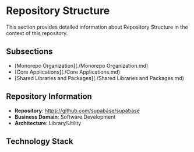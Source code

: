 # Repository Structure

This section provides detailed information about Repository Structure in the context of this repository.

## Subsections

- [Monorepo Organization](./Monorepo Organization.md)
- [Core Applications](./Core Applications.md)
- [Shared Libraries and Packages](./Shared Libraries and Packages.md)

## Repository Information

- **Repository**: https://github.com/supabase/supabase
- **Business Domain**: Software Development
- **Architecture**: Library/Utility

## Technology Stack

